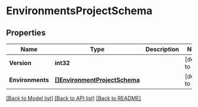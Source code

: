# EnvironmentsProjectSchema

## Properties
Name | Type | Description | Notes
------------ | ------------- | ------------- | -------------
**Version** | **int32** |  | [default to null]
**Environments** | [**[]EnvironmentProjectSchema**](environmentProjectSchema.md) |  | [default to null]

[[Back to Model list]](../README.md#documentation-for-models) [[Back to API list]](../README.md#documentation-for-api-endpoints) [[Back to README]](../README.md)

